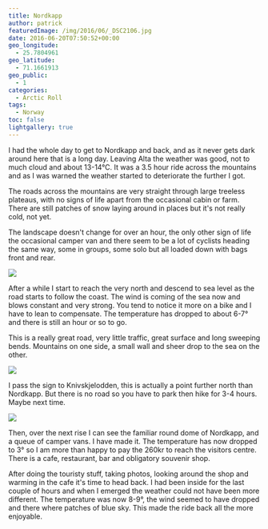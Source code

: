 ```yaml
---
title: Nordkapp
author: patrick
featuredImage: /img/2016/06/_DSC2106.jpg
date: 2016-06-20T07:50:52+00:00
geo_longitude:
  - 25.7804961
geo_latitude:
  - 71.1661913
geo_public:
  - 1
categories:
  - Arctic Roll
tags:
  - Norway
toc: false
lightgallery: true
---
```

I had the whole day to get to Nordkapp and back, and as it never gets dark around here that is a long day. Leaving Alta the weather was good, not to much cloud and about 13-14°C. It was a 3.5 hour ride across the mountains and as I was warned the weather started to deteriorate the further I got.&nbsp;

<!--more-->

The roads across the mountains are very straight through large treeless plateaus, with no signs of life apart from the occasional cabin or farm. There are still patches of snow laying around in places but it's not really cold, not yet.

The landscape doesn't change for over an hour, the only other sign of life the occasional camper van and there seem to be a lot of cyclists heading the same way, some in groups, some solo but all loaded down with bags front and rear.

![](/img/2016/06/img_2792.jpg)

After a while I start to reach the very north and descend to sea level as the road starts to follow the coast. The wind is coming of the sea now and blows constant and very strong. You tend to notice it more on a bike and I have to lean to compensate. The temperature has dropped to about 6-7° and there is still an hour or so to go.

This is a really great road, very little traffic, great surface and long sweeping bends. Mountains on one side, a small wall and sheer drop to the sea on the other.

![](/img/2016/06/img_2793.jpg)

I pass the sign to Knivskjelodden, this is actually a point further north than Nordkapp. But there is no road so you have to park then hike for 3-4 hours. Maybe next time.

![](/img/2016/06/img_2794.jpg)

Then, over the next rise I can see the familiar round dome of Nordkapp, and a queue of camper vans. I have made it. The temperature has now dropped to 3° so I am more than happy to pay the 260kr to reach the visitors centre. There is a cafe, restaurant, bar and obligatory souvenir shop.

After doing the touristy stuff, taking photos, looking around the shop and warming in the cafe it's time to head back. I had been inside for the last couple of hours and when I emerged the weather could not have been more different. The temperature was now 8-9°, the wind seemed to have dropped and there where patches of blue sky. This made the ride back all the more enjoyable.
